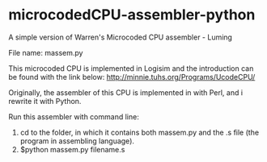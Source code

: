 microcodedCPU-assembler-python
==============================

A simple version of Warren's Microcoded CPU assembler - Luming

File name: massem.py

This microcoded CPU is implemented in Logisim and the introduction can be found with the link below:
http://minnie.tuhs.org/Programs/UcodeCPU/

Originally, the assembler of this CPU is implemented in with Perl, and i rewrite it with Python.

Run this assembler with command line:

1. cd to the folder, in which it contains both massem.py and the .s file (the program in assembling language).
2. $python massem.py filename.s
